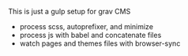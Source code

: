 This is just a gulp setup for grav CMS

- process scss, autoprefixer, and minimize
- process js with babel and concatenate files
- watch pages and themes files with browser-sync
